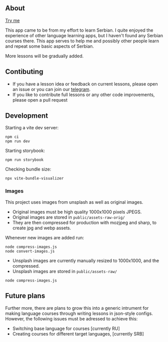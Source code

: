 ## About

[Try me](https://hamstercoder.github.io/pikalang/)

This app came to be from my effort to learn Serbian. I quite enjoyed the experience of other language learning apps, but I haven't found any Serbian courses there. This app serves to help me and possibly other people learn and repeat some basic aspects of Serbian.

More lessons will be gradually added.

## Contibuting

-   If you have a lesson idea or feedback on current lessons, please open an issue or you can join our [telegram](https://t.me/+dnIZ_udnkhtiZjEy).
-   If you like to contribute full lessons or any other code improvements, please open a pull request

## Development

Starting a vite dev server:

```
npm ci
npm run dev
```

Starting storybook:

```
npm run storybook
```

Checking bundle size:

```
npx vite-bundle-visualizer
```

### Images

This project uses images from unsplash as well as original images.

-   Original images must be high quality 1000x1000 pixels JPEGS.
-   Original images are stored in `public/assets-raw-orig/`
-   They are then compressed for production with mozjpeg and sharp, to create jpg and webp assets.

Whenever new images are added run:

```
node compress-images.js
node convert-images.js
```

-   Unsplash images are currently manually resized to 1000x1000, and the compressed.
-   Unsplash images are stored in `public/assets-raw/`

```
node compress-images.js
```

## Future plans

Further more, there are plans to grow this into a generic intrument for making language courses through writing lessons in json-style configs. However, the following issues must be adressed to achieve this:

-   Switching base language for courses [currently RU]
-   Creating courses for different target languages, [currently SRB]
